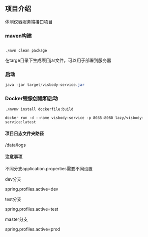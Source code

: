 ## 项目介绍

体测仪器服务端接口项目

### maven构建

```mvn

./mvn clean package

```
在targe目录下生成项目jar文件，可以用于部署到服务器

### 启动

```java
java -jar target/visbody-service.jar
```


### Docker镜像创建和启动
```mvn
./mvnw install dockerfile:build
```

```docker
docker run -d --name visbody-service -p 8085:8080 lazy/visbody-service:latest
```

#### 项目日志文件夹路径

/data/logs

#### 注意事项

不同分支application.properties需要不同设置

dev分支

spring.profiles.active=dev

test分支

spring.profiles.active=test

master分支

spring.profiles.active=prod


